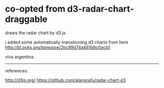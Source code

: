 co-opted from d3-radar-chart-draggable
========================

draws the radar chart by d3.js

i added some automatically-transitioning d3 charts from here
http://bl.ocks.org/tpreusse/2bc99d74a461b8c0acb1

viva argentina

---
references:

http://d3js.org/
https://github.com/alangrafu/radar-chart-d3